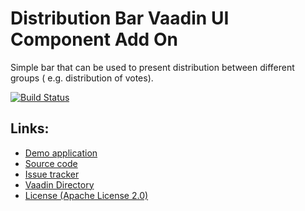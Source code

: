 Distribution Bar Vaadin UI Component Add On
===========================================

Simple bar that can be used to present distribution between different groups (
e.g. distribution of votes).

[![Build Status](http://siika.fi:8888/jenkins/job/Distribution%20Bar%20(Vaadin)/badge/icon)](http://siika.fi:8888/jenkins/job/Distribution%20Bar%20(Vaadin)/)

Links:
------
  * [Demo application](http://app.siika.fi/DistributionBarDemo/)
  * [Source code](https://github.com/alump/VaadinDistributionBar)
  * [Issue tracker](https://github.com/alump/VaadinDistributionBar/issues)
  * [Vaadin Directory](https://vaadin.com/directory#addon/distributionbar)
  * [License (Apache License 2.0)](http://www.apache.org/licenses/LICENSE-2.0.html)
